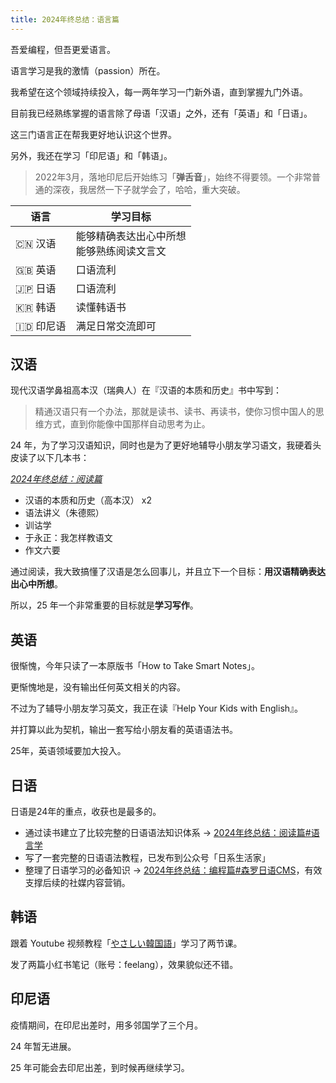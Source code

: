 ```yaml
---
title: 2024年终总结：语言篇
---
```


吾爱编程，但吾更爱语言。

语言学习是我的激情（passion）所在。

我希望在这个领域持续投入，每一两年学习一门新外语，直到掌握九门外语。

目前我已经熟练掌握的语言除了母语「汉语」之外，还有「英语」和「日语」。

这三门语言正在帮我更好地认识这个世界。

另外，我还在学习「印尼语」和「韩语」。

> 2022年3月，落地印尼后开始练习「**弹舌音**」，始终不得要领。一个非常普通的深夜，我居然一下子就学会了，哈哈，重大突破。

语言 | 学习目标
--- | ---
🇨🇳 汉语 | 能够精确表达出心中所想 <br> 能够熟练阅读文言文
🇬🇧 英语 | 口语流利
🇯🇵 日语 | 口语流利
🇰🇷 韩语 | 读懂韩语书
🇮🇩 印尼语 | 满足日常交流即可

## 汉语

现代汉语学鼻祖高本汉（瑞典人）在『汉语的本质和历史』书中写到：

> 精通汉语只有一个办法，那就是读书、读书、再读书，使你习惯中国人的思维方式，直到你能像中国那样自动思考为止。

24 年，为了学习汉语知识，同时也是为了更好地辅导小朋友学习语文，我硬着头皮读了以下几本书：

*[2024年终总结：阅读篇](https://liangfei.me/2024/12/31/year-end-review-reading.html)*

- 汉语的本质和历史（高本汉） x2
- 语法讲义（朱德熙）
- 训诂学
- 于永正：我怎样教语文
- 作文六要

通过阅读，我大致搞懂了汉语是怎么回事儿，并且立下一个目标：**用汉语精确表达出心中所想**。

所以，25 年一个非常重要的目标就是**学习写作**。

## 英语

很惭愧，今年只读了一本原版书「How to Take Smart Notes」。

更惭愧地是，没有输出任何英文相关的内容。

不过为了辅导小朋友学习英文，我正在读『Help Your Kids with English』。

并打算以此为契机，输出一套写给小朋友看的英语语法书。

25年，英语领域要加大投入。

## 日语

日语是24年的重点，收获也是最多的。

- 通过读书建立了比较完整的日语语法知识体系 → [2024年终总结：阅读篇#语言学](/2024/12/31/year-end-review-reading.html)
- 写了一套完整的日语语法教程，已发布到公众号「日系生活家」
- 整理了日语学习的必备知识 → [2024年终总结：编程篇#森罗日语CMS](https://liangfei.me/2024/12/31/year-end-review-programming.html)，有效支撑后续的社媒内容营销。

## 韩语

跟着 Youtube 视频教程「[やさしい韓国語](https://www.youtube.com/watch?v=GHBZs_dPIeM&list=PLB56EC66DABE62174)」学习了两节课。

发了两篇小红书笔记（账号：feelang），效果貌似还不错。

## 印尼语

疫情期间，在印尼出差时，用多邻国学了三个月。

24 年暂无进展。

25 年可能会去印尼出差，到时候再继续学习。
